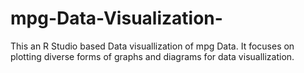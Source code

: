 # mpg-Data-Visualization-
This an R Studio based Data visuallization of mpg Data.
It focuses on plotting diverse forms of graphs and diagrams for data visuallization.
